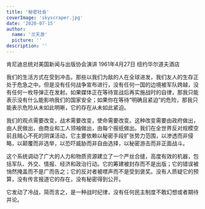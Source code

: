 ```yaml
---
title: '秘密社会'
coverImage: 'skyscraper.jpg'
date: '2020-07-15'
author:
  name: '兰天游'    
  picture: ''
description: ''
---
```


肯尼迪总统对美国新闻与出版协会演讲
1961年4月27日
纽约华尔道夫酒店

我们的生活方式在受到冲击。那些以我们为敌的人在全球进发，我们友人的生存正处于危急之中。但是没有任何战争宣布进行，没有任何一国的边境被军队跨越，没有任何一枚导弹正在发射。如果媒体正在等待宣战后再实施战时的自律，那我只能表示没有什么能影响我们的国家安全；如果你在等待“明确且紧迫”的危险，那我只能表示危险从未如此明晰，它的存在从未如此紧迫。

我们的观点需要改变，战术需要改变，使命需要改变。这种改变需要由政府做出，由人民做出，由商业和工人领袖做出，由每个报纸做出。我们在全世界反对规模空前且贼心不死的阴谋活动，它主要依赖以秘密手段扩张势力范围，以渗透而非侵略，以颠覆而非选举，以恐吓威胁而非自由选择，以秘密游击而非正面战斗。

这个系统调动了广大的人力和物质资源建立了一个严丝合缝，高度有效的机器，包括军队、外交、情报、经济和政治行动。它的筹建被封存而不是出版；它的错误被悄然掩盖而不是广而告之；它的反对者被噤声而不是受到褒奖。没有人质疑它的预算，没有传言报道它的存在，没有秘密得到公开。

它发动了冷战，简而言之，是一种战时纪律，没有任何民主制度不敢幻想或者期待并论。
